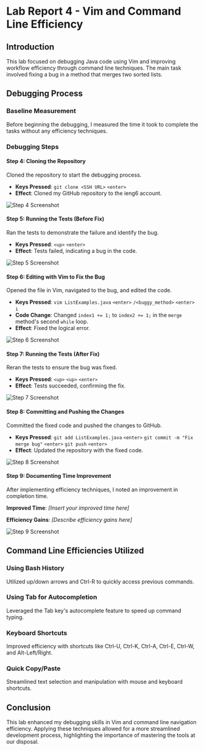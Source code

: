 
# Lab Report 4 - Vim and Command Line Efficiency

## Introduction

This lab focused on debugging Java code using Vim and improving workflow efficiency through command line techniques. The main task involved fixing a bug in a method that merges two sorted lists.

## Debugging Process

### Baseline Measurement

Before beginning the debugging, I measured the time it took to complete the tasks without any efficiency techniques.

### Debugging Steps

#### Step 4: Cloning the Repository

Cloned the repository to start the debugging process.

- **Keys Pressed**: `git clone <SSH URL>` `<enter>`
- **Effect**: Cloned my GitHub repository to the ieng6 account.

![Step 4 Screenshot](/path/to/your/screenshot4.png)

#### Step 5: Running the Tests (Before Fix)

Ran the tests to demonstrate the failure and identify the bug.

- **Keys Pressed**: `<up>` `<enter>`
- **Effect**: Tests failed, indicating a bug in the code.

![Step 5 Screenshot](/path/to/your/screenshot5.png)

#### Step 6: Editing with Vim to Fix the Bug

Opened the file in Vim, navigated to the bug, and edited the code.

- **Keys Pressed**: `vim ListExamples.java` `<enter>` `/<buggy_method>` `<enter>` `i`
- **Code Change**: Changed `index1 += 1;` to `index2 += 1;` in the `merge` method's second `while` loop.
- **Effect**: Fixed the logical error.

![Step 6 Screenshot](/path/to/your/screenshot6.png)

#### Step 7: Running the Tests (After Fix)

Reran the tests to ensure the bug was fixed.

- **Keys Pressed**: `<up>` `<up>` `<enter>`
- **Effect**: Tests succeeded, confirming the fix.

![Step 7 Screenshot](/path/to/your/screenshot7.png)

#### Step 8: Committing and Pushing the Changes

Committed the fixed code and pushed the changes to GitHub.

- **Keys Pressed**: `git add ListExamples.java` `<enter>` `git commit -m "Fix merge bug"` `<enter>` `git push` `<enter>`
- **Effect**: Updated the repository with the fixed code.

![Step 8 Screenshot](/path/to/your/screenshot8.png)

#### Step 9: Documenting Time Improvement

After implementing efficiency techniques, I noted an improvement in completion time.

**Improved Time**: _[Insert your improved time here]_

**Efficiency Gains**: _[Describe efficiency gains here]_

![Step 9 Screenshot](/path/to/your/screenshot9.png)

## Command Line Efficiencies Utilized

### Using Bash History

Utilized up/down arrows and Ctrl-R to quickly access previous commands.

### Using Tab for Autocompletion

Leveraged the Tab key's autocomplete feature to speed up command typing.

### Keyboard Shortcuts

Improved efficiency with shortcuts like Ctrl-U, Ctrl-K, Ctrl-A, Ctrl-E, Ctrl-W, and Alt-Left/Right.

### Quick Copy/Paste

Streamlined text selection and manipulation with mouse and keyboard shortcuts.

## Conclusion

This lab enhanced my debugging skills in Vim and command line navigation efficiency. Applying these techniques allowed for a more streamlined development process, highlighting the importance of mastering the tools at our disposal.

